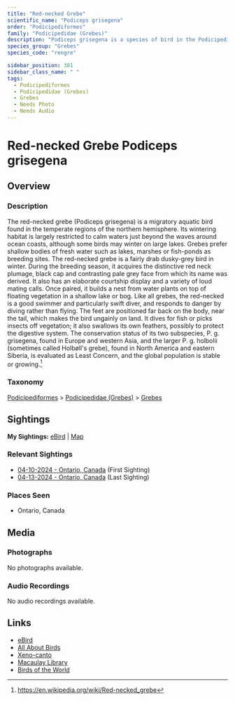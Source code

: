 ```yaml
---
title: "Red-necked Grebe"
scientific_name: "Podiceps grisegena"
order: "Podicipediformes"
family: "Podicipedidae (Grebes)"
description: "Podiceps grisegena is a species of bird in the Podicipedidae (Grebes) family. It has been observed 3 times."
species_group: "Grebes"
species_code: "rengre"

sidebar_position: 381
sidebar_class_name: " "
tags: 
  - Podicipediformes
  - Podicipedidae (Grebes)
  - Grebes
  - Needs Photo
  - Needs Audio
---
```


# Red-necked Grebe <span className='sci_name'>Podiceps grisegena</span>

## Overview

### Description
The red-necked grebe (Podiceps grisegena) is a migratory aquatic bird found in the temperate regions of the northern hemisphere. Its wintering habitat is largely restricted to calm waters just beyond the waves around ocean coasts, although some birds may winter on large lakes. Grebes prefer shallow bodies of fresh water such as lakes, marshes or fish-ponds as breeding sites.
The red-necked grebe is a fairly drab dusky-grey bird in winter. During the breeding season, it acquires the distinctive red neck plumage, black cap and contrasting pale grey face from which its name was derived. It also has an elaborate courtship display and a variety of loud mating calls. Once paired, it builds a nest from water plants on top of floating vegetation in a shallow lake or bog.
Like all grebes, the red-necked is a good swimmer and particularly swift diver, and responds to danger by diving rather than flying. The feet are positioned far back on the body, near the tail, which makes the bird ungainly on land. It dives for fish or picks insects off vegetation; it also swallows its own feathers, possibly to protect the digestive system. The conservation status of its two subspecies, P. g. grisegena, found in Europe and western Asia, and the larger P. g. holbolii (sometimes called Holbøll's grebe), found in North America and eastern Siberia, is evaluated as Least Concern, and the global population is stable or growing.[^1]

[^1]: https://en.wikipedia.org/wiki/Red-necked_grebe

### Taxonomy
[Podicipediformes](/tags/podicipediformes) > [Podicipedidae (Grebes)](/tags/podicipedidae-grebes) > [Grebes](/tags/grebes)


## Sightings

**My Sightings:** [eBird](https://ebird.org/lifelist?r=world&time=life&spp=rengre) | [Map](/map?species_code=rengre)

### Relevant Sightings

* [04-10-2024 - Ontario, Canada](https://ebird.org/checklist/S168071122) (First Sighting)
* [04-13-2024 - Ontario, Canada](https://ebird.org/checklist/S168448531) (Last Sighting)

### Places Seen

* Ontario, Canada



## Media
### Photographs
No photographs available.

### Audio Recordings
No audio recordings available.

## Links
* [eBird](https://ebird.org/species/rengre) 
* [All About Birds](https://www.allaboutbirds.org/guide/rengre) 
* [Xeno-canto](https://www.xeno-canto.org/species/podiceps-grisegena) 
* [Macaulay Library](https://search.macaulaylibrary.org/catalog?taxonCode=rengre&sort=rating_rank_desc)
* [Birds of the World](https://birdsoftheworld.org/bow/species/rengre)
